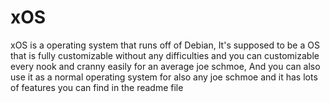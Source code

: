 # xOS
xOS is a operating system that runs off of Debian, It's supposed to be a OS that is fully customizable without any difficulties and you can customizable every nook and cranny easily for an average joe schmoe, And you can also use it as a normal operating system for also any joe schmoe and it has lots of features you can find in the readme file 
